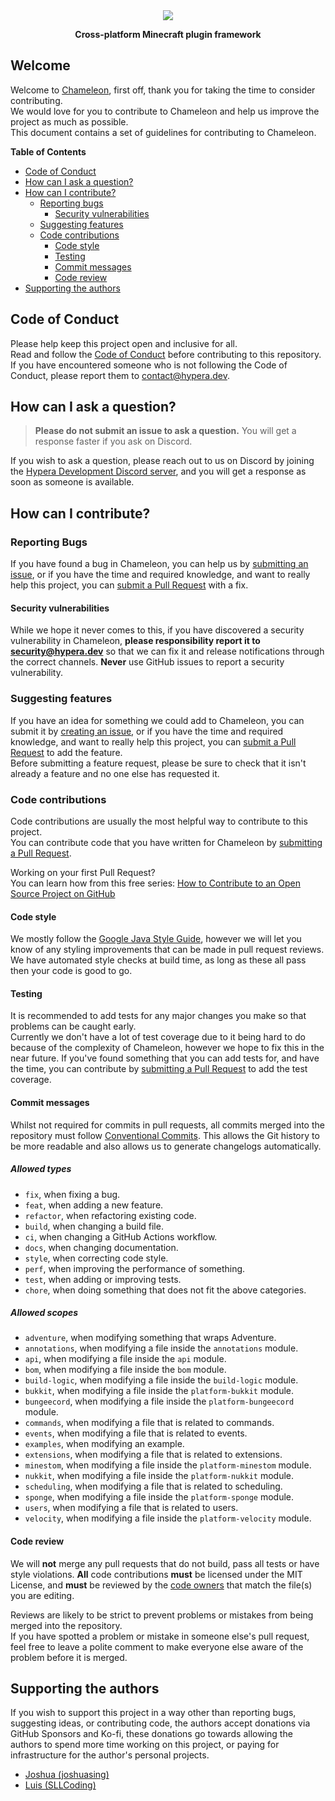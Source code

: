 <div align="center">
    <img src="https://i.hypera.dev/assets/chameleon@750x150.png" />
    <p><strong>Cross-platform Minecraft plugin framework</strong></p>
</div>

## Welcome
Welcome to [Chameleon](https://github.com/ChameleonFramework/Chameleon), first off, thank you for taking the time to consider contributing.  
We would love for you to contribute to Chameleon and help us improve the project as much as possible.  
This document contains a set of guidelines for contributing to Chameleon.

**Table of Contents**
- [Code of Conduct](#code-of-conduct)
- [How can I ask a question?](#how-can-i-ask-a-question)
- [How can I contribute?](#how-can-i-contribute)
    - [Reporting bugs](#reporting-bugs)
        - [Security vulnerabilities](#security-vulnerabilities)
    - [Suggesting features](#suggesting-features)
    - [Code contributions](#code-contributions)
        - [Code style](#code-style)
        - [Testing](#testing)
        - [Commit messages](#commit-messages)
        - [Code review](#code-review)
- [Supporting the authors](#supporting-the-authors)

## Code of Conduct
Please help keep this project open and inclusive for all.  
Read and follow the [Code of Conduct](https://github.com/ChameleonFramework/.github/blob/main/CODE_OF_CONDUCT.md) before contributing to this repository.  
If you have encountered someone who is not following the Code of Conduct, please report them to [contact@hypera.dev](mailto:contact@hypera.dev).

## How can I ask a question?
> **Please do not submit an issue to ask a question.** You will get a response faster if you ask on
> Discord.

If you wish to ask a question, please reach out to us on Discord by joining
the [Hypera Development Discord server](https://discord.hypera.dev/), and you will get a response as soon as someone is available.

## How can I contribute?

### Reporting Bugs
If you have found a bug in Chameleon, you can help us by [submitting an issue](https://github.com/ChameleonFramework/Chameleon/issues/new?template=bug_report.yml), or if you have the time and required knowledge, and want to really help this project, you can [submit a Pull Request](https://github.com/ChameleonFramework/Chameleon/compare) with a fix.

#### Security vulnerabilities
While we hope it never comes to this, if you have discovered a security vulnerability in Chameleon, 
**please responsibility report it to [security@hypera.dev](mailto:security@hypera.dev)**
so that we can fix it and release notifications through the correct channels. **Never** use GitHub issues to report a security vulnerability.

### Suggesting features
If you have an idea for something we could add to Chameleon, you can submit it by [creating an issue](https://github.com/ChameleonFramework/Chameleon/issues/new?template=feature_request.yml), or if you have the time and required knowledge, and want to really help this project, you can [submit a Pull Request](https://github.com/ChameleonFramework/Chameleon/compare) to add the feature.  
Before submitting a feature request, please be sure to check that it isn't already a feature and no one else has requested it.

### Code contributions
Code contributions are usually the most helpful way to contribute to this project.  
You can contribute code that you have written for Chameleon by [submitting a Pull Request](https://github.com/ChameleonFramework/Chameleon/compare).

Working on your first Pull Request?  
You can learn how from this free series: [How to Contribute to an Open Source Project on GitHub](https://kcd.im/pull-request)

#### Code style
We mostly follow the [Google Java Style Guide](https://google.github.io/styleguide/javaguide.html), however we will let you know of any styling improvements that can be made in pull request reviews.
We have automated style checks at build time, as long as these all pass then your code is good to go.

#### Testing
It is recommended to add tests for any major changes you make so that problems can be caught early.  
Currently we don't have a lot of test coverage due to it being hard to do because of the complexity of Chameleon, however we hope to fix this in the near future. If you've found something that you can add tests for, and have the time, you can contribute by [submitting a Pull Request](https://github.com/ChameleonFramework/Chameleon/compare) to add the test coverage.

#### Commit messages
Whilst not required for commits in pull requests, all commits merged into the repository must follow [Conventional Commits](https://www.conventionalcommits.org/en/v1.0.0/).
This allows the Git history to be more readable and also allows us to generate changelogs automatically.

##### Allowed types
 - `fix`, when fixing a bug.
 - `feat`, when adding a new feature.
 - `refactor`, when refactoring existing code.
 - `build`, when changing a build file.
 - `ci`, when changing a GitHub Actions workflow.
 - `docs`, when changing documentation.
 - `style`, when correcting code style.
 - `perf`, when improving the performance of something.
 - `test`, when adding or improving tests.
 - `chore`, when doing something that does not fit the above categories.

##### Allowed scopes
 - `adventure`, when modifying something that wraps Adventure.
 - `annotations`, when modifying a file inside the `annotations` module.
 - `api`, when modifying a file inside the `api` module.
 - `bom`, when modifying a file inside the `bom` module.
 - `build-logic`, when modifying a file inside the `build-logic` module.
 - `bukkit`, when modifying a file inside the `platform-bukkit` module.
 - `bungeecord`, when modifying a file inside the `platform-bungeecord` module.
 - `commands`, when modifying a file that is related to commands.
 - `events`, when modifying a file that is related to events.
 - `examples`, when modifying an example.
 - `extensions`, when modifying a file that is related to extensions.
 - `minestom`, when modifying a file inside the `platform-minestom` module.
 - `nukkit`, when modifying a file inside the `platform-nukkit` module.
 - `scheduling`, when modifying a file that is related to scheduling.
 - `sponge`, when modifying a file inside the `platform-sponge` module.
 - `users`, when modifying a file that is related to users.
 - `velocity`, when modifying a file inside the `platform-velocity` module.

#### Code review
We will **not** merge any pull requests that do not build, pass all tests or have style violations.
**All** code contributions **must** be licensed under the MIT License, and **must** be reviewed by the [code owners](https://github.com/ChameleonFramework/Chameleon/blob/main/.github/CODEOWNERS) that match the file(s) you are editing.

Reviews are likely to be strict to prevent problems or mistakes from being merged into the repository.  
If you have spotted a problem or mistake in someone else's pull request, feel free to leave a polite comment to make everyone else aware of the problem before it is merged.

## Supporting the authors
If you wish to support this project in a way other than reporting bugs, suggesting ideas, or contributing code, the authors accept donations via GitHub Sponsors and Ko-fi, these donations go towards allowing the authors to spend more time working on this project, or paying for infrastructure for the author's personal projects.
 - [Joshua (joshuasing)](https://github.com/sponsors/joshuasing)
 - [Luis (SLLCoding)](https://ko-fi.com/SLLCoding)
